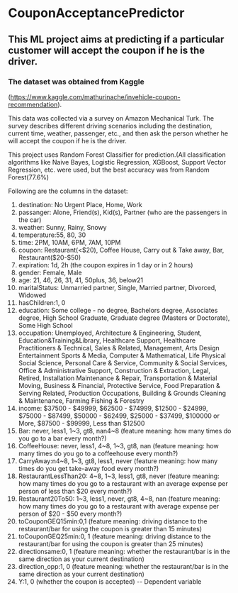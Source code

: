 # CouponAcceptancePredictor
## This ML project aims at predicting if a particular customer will accept the coupon if he is the driver.

### The dataset was obtained from Kaggle 
(https://www.kaggle.com/mathurinache/invehicle-coupon-recommendation).

This data was collected via a survey on Amazon Mechanical Turk. The survey describes different driving scenarios including the destination, current time, weather, passenger, etc., and then ask the person whether he will accept the coupon if he is the driver.

This project uses Random Forest Classifier for prediction.(All classification algorithms like Naive Bayes, Logistic Regression, XGBoost, Support Vector Regression, etc. were used, but the best accuracy was from Random Forest(77.6%)

Following are the columns in the dataset:

1. destination: No Urgent Place, Home, Work
2. passanger: Alone, Friend(s), Kid(s), Partner (who are the passengers in the car)
3. weather: Sunny, Rainy, Snowy
4. temperature:55, 80, 30
5. time: 2PM, 10AM, 6PM, 7AM, 10PM
6. coupon: Restaurant(<$20), Coffee House, Carry out & Take away, Bar, Restaurant($20-$50)
7. expiration: 1d, 2h (the coupon expires in 1 day or in 2 hours)
8. gender: Female, Male
9. age: 21, 46, 26, 31, 41, 50plus, 36, below21
10. maritalStatus: Unmarried partner, Single, Married partner, Divorced, Widowed
11. hasChildren:1, 0 
12. education: Some college - no degree, Bachelors degree, Associates degree, High School Graduate, Graduate degree (Masters or Doctorate), Some High School 
13. occupation: Unemployed, Architecture & Engineering, Student, Education&Training&Library, Healthcare Support, Healthcare Practitioners & Technical, Sales & Related,     Management, Arts Design Entertainment Sports & Media, Computer & Mathematical, Life Physical Social Science, Personal Care & Service, Community & Social Services, Office & Administrative Support, Construction & Extraction, Legal, Retired, Installation Maintenance & Repair, Transportation & Material Moving, Business & Financial, Protective Service, Food Preparation & Serving Related, Production Occupations, Building & Grounds Cleaning & Maintenance, Farming Fishing & Forestry 
14. income: $37500 - $49999, $62500 - $74999, $12500 - $24999, $75000 - $87499, $50000 - $62499, $25000 - $37499, $100000 or More, $87500 - $99999, Less than $12500 
15. Bar: never, less1, 1~3, gt8, nan4~8 (feature meaning: how many times do you go to a bar every month?) 
16. CoffeeHouse: never, less1, 4~8, 1~3, gt8, nan (feature meaning: how many times do you go to a coffeehouse every month?) 
17. CarryAway:n4~8, 1~3, gt8, less1, never (feature meaning: how many times do you get take-away food every month?) 
18. RestaurantLessThan20: 4~8, 1~3, less1, gt8, never (feature meaning: how many times do you go to a restaurant with an average expense per person of less than $20 every month?) 
19. Restaurant20To50: 1~3, less1, never, gt8, 4~8, nan (feature meaning: how many times do you go to a restaurant with average expense per person of $20 - $50 every month?)
20. toCouponGEQ15min:0,1 (feature meaning: driving distance to the restaurant/bar for using the coupon is greater than 15 minutes)
21. toCouponGEQ25min:0, 1 (feature meaning: driving distance to the restaurant/bar for using the coupon is greater than 25 minutes) 
22. directionsame:0, 1 (feature meaning: whether the restaurant/bar is in the same direction as your current destination)
23. direction_opp:1, 0 (feature meaning: whether the restaurant/bar is in the same direction as your current destination)
24. Y:1, 0 (whether the coupon is accepted) -- Dependent variable
